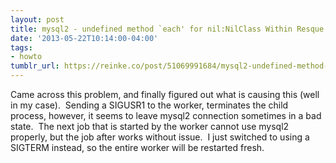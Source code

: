 ```yaml
---
layout: post
title: mysql2 - undefined method `each' for nil:NilClass Within Resque
date: '2013-05-22T10:14:00-04:00'
tags:
- howto
tumblr_url: https://reinke.co/post/51069991684/mysql2-undefined-method-each-for-nilnilclass
---
```

Came across this problem, and finally figured out what is causing this (well in my case). &nbsp;Sending a SIGUSR1 to the worker, terminates the child process, however, it seems to leave mysql2 connection sometimes in a bad state. &nbsp;The next job that is started by the worker cannot use mysql2 properly, but the job after works without issue. &nbsp;I just switched to using a SIGTERM instead, so the entire worker will be restarted fresh.

